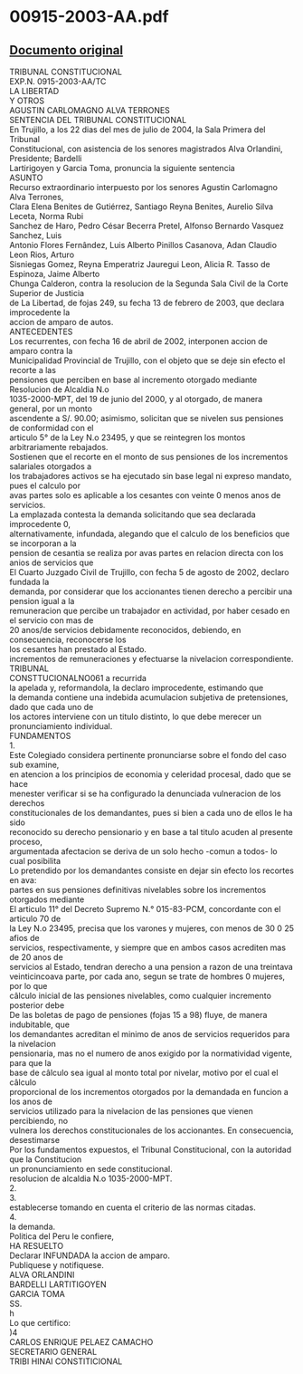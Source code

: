 
00915-2003-AA.pdf
=================
  
[Documento original](https://tc.gob.pe/jurisprudencia/2004/00915-2003-AA.pdf)  
---  
TRIBUNAL CONSTITUCIONAL  
EXP.N. 0915-2003-AA/TC  
LA LIBERTAD  
Y OTROS  
AGUSTIN CARLOMAGNO ALVA TERRONES  
SENTENCIA DEL TRIBUNAL CONSTITUCIONAL  
En Trujillo, a los 22 dias del mes de julio de 2004, la Sala Primera del Tribunal  
Constitucional, con asistencia de los senores magistrados Alva Orlandini, Presidente; Bardelli  
Lartirigoyen y Garcia Toma, pronuncia la siguiente sentencia  
ASUNTO  
Recurso extraordinario interpuesto por los senores Agustin Carlomagno Alva Terrones,  
Clara Elena Benites de Gutiérrez, Santiago Reyna Benites, Aurelio Silva Leceta, Norma Rubi  
Sanchez de Haro, Pedro César Becerra Pretel, Alfonso Bernardo Vasquez Sanchez, Luis  
Antonio Flores Fernândez, Luis Alberto Pinillos Casanova, Adan Claudio Leon Rios, Arturo  
Sisniegas Gomez, Reyna Emperatriz Jauregui Leon, Alicia R. Tasso de Espinoza, Jaime Alberto  
Chunga Calderon, contra la resolucion de la Segunda Sala Civil de la Corte Superior de Justicia  
de La Libertad, de fojas 249, su fecha 13 de febrero de 2003, que declara improcedente la  
accion de amparo de autos.  
ANTECEDENTES  
Los recurrentes, con fecha 16 de abril de 2002, interponen accion de amparo contra la  
Municipalidad Provincial de Trujillo, con el objeto que se deje sin efecto el recorte a las  
pensiones que perciben en base al incremento otorgado mediante Resolucion de Alcaldia N.o  
1035-2000-MPT, del 19 de junio del 2000, y al otorgado, de manera general, por un monto  
ascendente a S/. 90.00; asimismo, solicitan que se nivelen sus pensiones de conformidad con el  
articulo 5° de la Ley N.o 23495, y que se reintegren los montos arbitrariamente rebajados.  
Sostienen que el recorte en el monto de sus pensiones de los incrementos salariales otorgados a  
los trabajadores activos se ha ejecutado sin base legal ni expreso mandato, pues el calculo por  
avas partes solo es aplicable a los cesantes con veinte 0 menos anos de servicios.  
La emplazada contesta la demanda solicitando que sea declarada improcedente 0,  
alternativamente, infundada, alegando que el calculo de los beneficios que se incorporan a la  
pension de cesantia se realiza por avas partes en relacion directa con los anios de servicios que  
El Cuarto Juzgado Civil de Trujillo, con fecha 5 de agosto de 2002, declaro fundada la  
demanda, por considerar que los accionantes tienen derecho a percibir una pension igual a la  
remuneracion que percibe un trabajador en actividad, por haber cesado en el servicio con mas de  
20 anos/de servicios debidamente reconocidos, debiendo, en consecuencia, reconocerse los  
los cesantes han prestado al Estado.  
incrementos de remuneraciones y efectuarse la nivelacion correspondiente.  
TRIBUNAL  
CONSTTUCIONALNO061 a recurrida  
la apelada y, reformandola, la declaro improcedente, estimando que  
la demanda contiene una indebida acumulacion subjetiva de pretensiones, dado que cada uno de  
los actores interviene con un titulo distinto, lo que debe merecer un pronunciamiento individual.  
FUNDAMENTOS  
1.  
Este Colegiado considera pertinente pronunciarse sobre el fondo del caso sub examine,  
en atencion a los principios de economia y celeridad procesal, dado que se hace  
menester verificar si se ha configurado la denunciada vulneracion de los derechos  
constitucionales de los demandantes, pues si bien a cada uno de ellos le ha sido  
reconocido su derecho pensionario y en base a tal titulo acuden al presente proceso,  
argumentada afectacion se deriva de un solo hecho -comun a todos- lo cual posibilita  
Lo pretendido por los demandantes consiste en dejar sin efecto los recortes en ava:  
partes en sus pensiones definitivas nivelables sobre los incrementos otorgados mediante  
El articulo 11° del Decreto Supremo N.° 015-83-PCM, concordante con el articulo 70 de  
la Ley N.o 23495, precisa que los varones y mujeres, con menos de 30 0 25 afios de  
servicios, respectivamente, y siempre que en ambos casos acrediten mas de 20 anos de  
servicios al Estado, tendran derecho a una pension a razon de una treintava  
veinticincoava parte, por cada ano, segun se trate de hombres 0 mujeres, por lo que  
câlculo inicial de las pensiones nivelables, como cualquier incremento posterior debe  
De las boletas de pago de pensiones (fojas 15 a 98) fluye, de manera indubitable, que  
los demandantes acreditan el minimo de anos de servicios requeridos para la nivelacion  
pensionaria, mas no el numero de anos exigido por la normatividad vigente, para que la  
base de câlculo sea igual al monto total por nivelar, motivo por el cual el câlculo  
proporcional de los incrementos otorgados por la demandada en funcion a los anos de  
servicios utilizado para la nivelacion de las pensiones que vienen percibiendo, no  
vulnera los derechos constitucionales de los accionantes. En consecuencia, desestimarse  
Por los fundamentos expuestos, el Tribunal Constitucional, con la autoridad que la Constitucion  
un pronunciamiento en sede constitucional.  
resolucion de alcaldia N.o 1035-2000-MPT.  
2.  
3.  
establecerse tomando en cuenta el criterio de las normas citadas.  
4.  
la demanda.  
Politica del Peru le confiere,  
HA RESUELTO  
Declarar INFUNDADA la accion de amparo.  
Publiquese y notifiquese.  
ALVA ORLANDINI  
BARDELLI LARTITIGOYEN  
GARCIA TOMA  
SS.  
h  
Lo que certifico:  
)4  
CARLOS ENRIQUE PELAEZ CAMACHO  
SECRETARIO GENERAL  
TRIBI HINAI CONSTITICIONAL